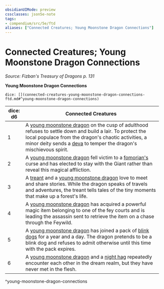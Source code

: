 ```yaml
---
obsidianUIMode: preview
cssclasses: json5e-note
tags:
- compendium/src/5e/ftd
aliases: ["Connected Creatures; Young Moonstone Dragon Connections"]
---
```

# Connected Creatures; Young Moonstone Dragon Connections
*Source: Fizban's Treasury of Dragons p. 131* 

**Young Moonstone Dragon Connections**

`dice: [](connected-creatures-young-moonstone-dragon-connections-ftd.md#^young-moonstone-dragon-connections)`

| dice: d6 | Connected Creatures |
|----------|---------------------|
| 1 | A [young moonstone dragon](/Systems/5e/bestiary/dragon/young-moonstone-dragon-ftd.md) on the cusp of adulthood refuses to settle down and build a lair. To protect the local populace from the dragon's chaotic activities, a minor deity sends a [deva](/Systems/5e/bestiary/celestial/deva.md) to temper the dragon's mischievous spirit. |
| 2 | A [young moonstone dragon](/Systems/5e/bestiary/dragon/young-moonstone-dragon-ftd.md) fell victim to a [fomorian's](/Systems/5e/bestiary/giant/fomorian.md) curse and has elected to stay with the Giant rather than reveal this magical affliction. |
| 3 | A [treant](/Systems/5e/bestiary/plant/treant.md) and a [young moonstone dragon](/Systems/5e/bestiary/dragon/young-moonstone-dragon-ftd.md) love to meet and share stories. While the dragon speaks of travels and adventures, the treant tells tales of the tiny moments that make up a forest's life. |
| 4 | A [young moonstone dragon](/Systems/5e/bestiary/dragon/young-moonstone-dragon-ftd.md) has acquired a powerful magic item belonging to one of the fey courts and is leading the assassin sent to retrieve the item on a chase through the Feywild. |
| 5 | A [young moonstone dragon](/Systems/5e/bestiary/dragon/young-moonstone-dragon-ftd.md) has joined a pack of [blink dogs](/Systems/5e/bestiary/fey/blink-dog.md) for a year and a day. The dragon pretends to be a blink dog and refuses to admit otherwise until this time with the pack expires. |
| 6 | A [young moonstone dragon](/Systems/5e/bestiary/dragon/young-moonstone-dragon-ftd.md) and a [night hag](/Systems/5e/bestiary/fiend/night-hag.md) repeatedly encounter each other in the dream realm, but they have never met in the flesh. |
^young-moonstone-dragon-connections